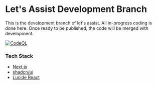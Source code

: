 # Let's Assist Development Branch
This is the development branch of let's assist. All in-progress coding is done here. Once ready to be published, the code will be merged with development.

[![CodeQL](https://github.com/rrcoder0167/lets-assist/actions/workflows/codeql.yml/badge.svg?branch=development)](https://github.com/rrcoder0167/lets-assist/actions/workflows/codeql.yml)

### Tech Stack
- [Next.js](https://nextjs.org/)
- [shadcn/ui](https://ui.shadcn.com/)
- [Lucide React](https://lucide.dev/)